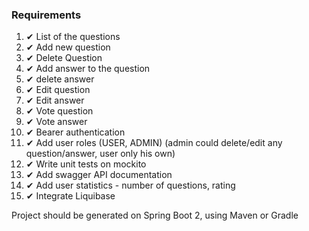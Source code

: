 ### Requirements
1. ✔ List of the questions
2. ✔ Add new question
3. ✔ Delete Question
4. ✔ Add answer to the question
5. ✔ delete answer
6. ✔ Edit question
7. ✔ Edit answer
8. ✔ Vote question
9. ✔ Vote answer
10. ✔ Bearer authentication 
11. ✔ Add user roles (USER, ADMIN) (admin could delete/edit any question/answer, user only his own)
12. ✔ Write unit tests on mockito
13. ✔ Add swagger API documentation
14. ✔ Add user statistics - number of questions, rating
15. ✔ Integrate Liquibase

Project should be generated on Spring Boot 2, using Maven or Gradle
